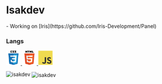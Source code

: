 <h1>Isakdev</h1>
- Working on [Iris](https://github.com/Iris-Development/Panel)
<h3 align="left">Langs</h3>
<p align="left"> <a href="https://www.w3schools.com/css/" target="_blank"> <img src="https://raw.githubusercontent.com/devicons/devicon/master/icons/css3/css3-original-wordmark.svg" alt="css3" width="40" height="40"/> </a> <a href="https://www.w3.org/html/" target="_blank"> <img src="https://raw.githubusercontent.com/devicons/devicon/master/icons/html5/html5-original-wordmark.svg" alt="html5" width="40" height="40"/> </a> <a href="https://developer.mozilla.org/en-US/docs/Web/JavaScript" target="_blank"> <img src="https://raw.githubusercontent.com/devicons/devicon/master/icons/javascript/javascript-original.svg" alt="javascript" width="40" height="40"/> </a> </p>

<p><img align="left" src="https://github-readme-stats.vercel.app/api/top-langs?username=isakdev&show_icons=true&locale=en&layout=compact" alt="isakdev" /></p>

<p>&nbsp;<img align="center" src="https://github-readme-stats.vercel.app/api?username=isakdev&show_icons=true&locale=en" alt="isakdev" /></p>
